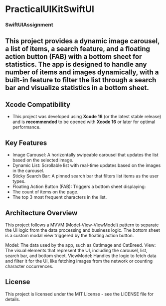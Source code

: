# PracticalUIKitSwiftUI

### SwiftUIAssignment

## This project provides a dynamic image carousel, a list of items, a search feature, and a floating action button (FAB) with a bottom sheet for statistics. The app is designed to handle any number of items and images dynamically, with a built-in feature to filter the list through a search bar and visualize statistics in a bottom sheet.

## Xcode Compatibility

- This project was developed using **Xcode 16** (or the latest stable release) and is **recommended** to be opened with **Xcode 16** or later for optimal performance.

## Key Features
- Image Carousel: A horizontally swipeable carousel that updates the list based on the selected image.
- Dynamic List: Scrollable list with real-time updates based on the images in the carousel.
- Sticky Search Bar: A pinned search bar that filters list items as the user types.
- Floating Action Button (FAB): Triggers a bottom sheet displaying:
- The count of items on the page.
- The top 3 most frequent characters in the list.

## Architecture Overview

This project follows a MVVM (Model-View-ViewModel) pattern to separate the UI logic from the data processing and business logic. The bottom sheet is a custom modal view triggered by the floating action button.

Model: The data used by the app, such as CatImage and CatBreed.
View: The visual elements that represent the UI, including the carousel, list, search bar, and bottom sheet.
ViewModel: Handles the logic to fetch data and filter it for the UI, like fetching images from the network or counting character occurrences.

## License

This project is licensed under the MIT License - see the LICENSE file for details.

